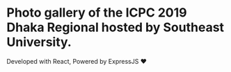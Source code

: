 <h1>Photo gallery of the ICPC 2019 Dhaka Regional hosted by Southeast University.</h1>

Developed with React, Powered by ExpressJS ❤️

